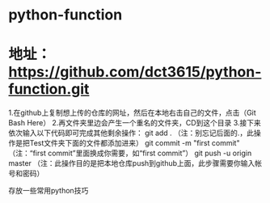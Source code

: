 # python-function 
# 地址：https://github.com/dct3615/python-function.git

1.在github上复制想上传的仓库的网址，然后在本地右击自己的文件，点击（Git Bash Here）
2.再文件夹里边会产生一个重名的文件夹，CD到这个目录
3.接下来依次输入以下代码即可完成其他剩余操作：
  git add .        （注：别忘记后面的.，此操作是把Test文件夹下面的文件都添加进来）
  git commit  -m  "first commit"  （注：“first commit”里面换成你需要，如“first commit”）
  git push -u origin master   （注：此操作目的是把本地仓库push到github上面，此步骤需要你输入帐号和密码）


存放一些常用python技巧
